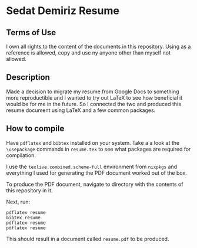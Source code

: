 # Sedat Demiriz Resume

## Terms of Use

I own all rights to the content of the documents in this repository. Using as a reference is allowed, copy and use ny anyone other than myself not allowed.

## Description

Made a decision to migrate my resume from Google Docs to something more reproductible and I wanted to try out LaTeX to see how beneficial it would be for me in the future. So I connected the two and produced this resume document using LaTeX and a few common packages.

## How to compile

Have `pdflatex` and `bibtex` installed on your system. Take a a look at the `\usepackage` commands in `resume.tex` to see what packages are required for compilation.

I use the `texlive.combined.scheme-full` environment from `nixpkgs` and everything I used for generating the PDF document worked out of the box.

To produce the PDF document, navigate to directory with the contents of this repository in it. 

Next, run:

```
pdflatex resume
bibtex resume
pdflatex resume
pdflatex resume
```

This should result in a document called `resume.pdf` to be produced.
